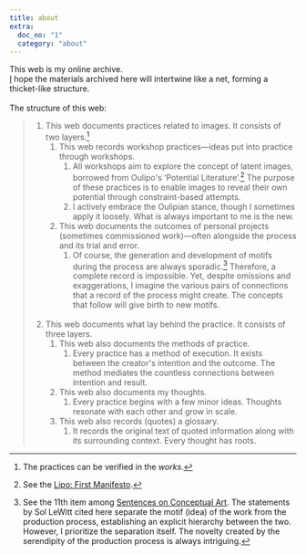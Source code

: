 ```yaml
---
title: about
extra:
  doc_no: "1"
  category: "about"
---
```

This web is my online archive.  
[I](/contact/contact/) hope the materials archived here will intertwine like a net, forming a thicket-like structure.
<br><br>
The structure of this web:

> 1. This web documents practices related to images. It consists of two layers.[^1]
> 		1. This web records workshop practices—ideas put into practice through workshops.
> 			1. All workshops aim to explore the concept of latent images, borrowed from Oulipo's ‘Potential Literature’.[^2] The purpose of these practices is to enable images to reveal their own potential through constraint-based attempts.
> 			2. I actively embrace the Oulipian stance, though I sometimes apply it loosely. What is always important to me is the new.
> 		2. This web documents the outcomes of personal projects (sometimes commissioned work)—often alongside the process and its trial and error.
> 			1. Of course, the generation and development of motifs during the process are always sporadic.[^3] Therefore, a complete record is impossible. Yet, despite omissions and exaggerations, I imagine the various pairs of connections that a record of the process might create. The concepts that follow will give birth to new motifs.
<br><br>
> 2. This web documents what lay behind the practice. It consists of three layers.
> 		1. This web also documents the methods of practice.
> 			1. Every practice has a method of execution. It exists between the creator's intention and the outcome. The method mediates the countless connections between intention and result.
> 		2. This web also documents my thoughts.
> 			1. Every practice begins with a few minor ideas. Thoughts resonate with each other and grow in scale.
> 		3. This web also records (quotes) a glossary.
> 			1. It records the original text of quoted information along with its surrounding context. Every thought has roots.


[^1]: The practices can be verified in the *works*.

[^2]: See the [Lipo: First Manifesto](/glossary/gl-001/).

[^3]: See the 11th item among [Sentences on Conceptual Art](/glossary/gl-002/). The statements by Sol LeWitt cited here separate the motif (idea) of the work from the production process, establishing an explicit hierarchy between the two. However, I prioritize the separation itself. The novelty created by the serendipity of the production process is always intriguing.

